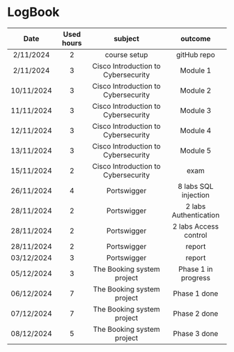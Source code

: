 # LogBook
| Date | Used hours | subject | outcome |
| :---:| :---:      |   :---: | :---: |
| 2/11/2024 | 2  | course setup    | gitHub repo | 
| 2/11/2024 | 3  | Cisco Introduction to Cybersecurity  | Module 1 |
| 10/11/2024 | 3  | Cisco Introduction to Cybersecurity  | Module 2 |
| 11/11/2024 | 3  | Cisco Introduction to Cybersecurity  | Module 3 |
| 12/11/2024 | 3  | Cisco Introduction to Cybersecurity  | Module 4 |
| 13/11/2024 | 3  | Cisco Introduction to Cybersecurity  | Module 5 |
| 15/11/2024 | 2  | Cisco Introduction to Cybersecurity  | exam |
| 26/11/2024 | 4  | Portswigger  | 8 labs SQL injection |
| 28/11/2024 | 2  | Portswigger  | 2 labs Authentication |
| 28/11/2024 | 2  | Portswigger  | 2 labs Access control |
| 28/11/2024 | 2  | Portswigger | report |
| 03/12/2024 | 3  | Portswigger | report |
| 05/12/2024 | 3  | The Booking system project | Phase 1 in progress |
| 06/12/2024 | 7  | The Booking system project | Phase 1 done |
| 07/12/2024 | 7  | The Booking system project | Phase 2 done |
| 08/12/2024 | 5  | The Booking system project | Phase 3 done |